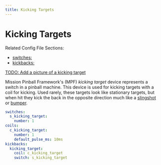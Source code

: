 ```yaml
---
title: Kicking Targets
---
```


# Kicking Targets


Related Config File Sections:

* [switches:](../../config/switches.md)
* [kickbacks:](../../config/kickbacks.md)

[TODO: Add a picture of a kicking target](../../about/help.md)

Mission Pinball Framework's (MPF) *kicking target* device represents a
switch in a pinball machine. This device is used for kicking targets
with a coil for kicking. Used rarely, these targets look like stationary
targets, but when hit they kick the back in the opposite direction much
like a [slingshot](../slingshots.md) or [bumper](../pop_bumpers/index.md).

``` yaml
switches:
  s_kicking_target:
    number: 1
coils:
  c_kicking_target:
    number: 1
    default_pulse_ms: 10ms
kickbacks:
  kicking_target:
    coil: c_kicking_target
    switch: s_kicking_target
```
